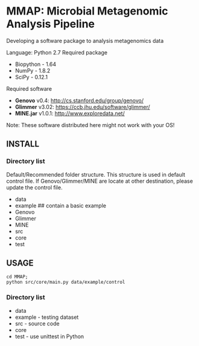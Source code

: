 # MMAP: Microbial Metagenomic Analysis Pipeline

Developing a software package to analysis metagenomics data

Language: Python 2.7
Required package
* Biopython - 1.64
* NumPy - 1.8.2
* SciPy - 0.12.1

Required software
* **Genovo** v0.4: http://cs.stanford.edu/group/genovo/
* **Glimmer** v3.02: https://ccb.jhu.edu/software/glimmer/
* **MINE.jar** v1.0.1: http://www.exploredata.net/

Note: These software distributed here might not work with your OS!  


## INSTALL
### Directory list
Default/Recommended folder structure. This structure is used in default control file. If Genovo/Glimmer/MINE are locate at other destination, please update the control file.
* data
 * example ## contain a basic example
 * Genovo
 * Glimmer
 * MINE
* src
 * core 
 * test



## USAGE
```
cd MMAP;
python src/core/main.py data/example/control
```


### Directory list
* data
 * example - testing dataset
* src - source code
 * core 
 * test - use unittest in Python

